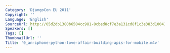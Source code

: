 ```yaml
---
Category: 'DjangoCon EU 2011'
Copyright: ''
Language: 'English'
SourceUrl: http://05d2db1380b6504cc981-8cbed8cf7e3a131cd8f1c3e383d10041.r93.cf2.rackcdn.com/djangocon-eu-2011/0_an-iphone-python-love-affair-building-apis-for-mobile.m4v
Speakers: []
Tags: []
ThumbnailUrl: ''
Title: '0_an-iphone-python-love-affair-building-apis-for-mobile.m4v'
---
```


